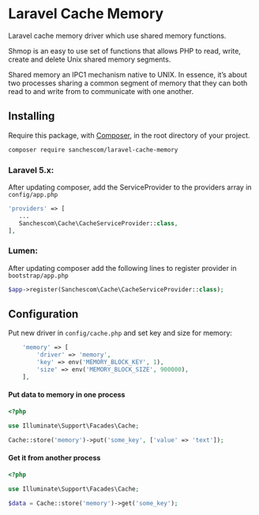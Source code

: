 # Laravel Cache Memory

Laravel cache memory driver which use shared memory functions.

Shmop is an easy to use set of functions that allows PHP to read, write, create and delete Unix shared memory segments.

Shared memory an IPC1 mechanism native to UNIX. In essence, it’s about two processes sharing a common
segment of memory that they can both read to and write from to communicate with one another.

## Installing

Require this package, with [Composer](https://getcomposer.org/), in the root directory of your project.

``` bash
composer require sanchescom/laravel-cache-memory
```

### Laravel 5.x:

After updating composer, add the ServiceProvider to the providers array in `config/app.php`

 ```php
'providers' => [
    ...
    Sanchescom\Cache\CacheServiceProvider::class,
],
```

### Lumen:

After updating composer add the following lines to register provider in `bootstrap/app.php`

```php
$app->register(Sanchescom\Cache\CacheServiceProvider::class);
```

## Configuration

Put new driver in `config/cache.php` and set key and size for memory:

```php
    'memory' => [
        'driver' => 'memory',
        'key' => env('MEMORY_BLOCK_KEY', 1),
        'size' => env('MEMORY_BLOCK_SIZE', 900000),
    ],
```

#### Put data to memory in one process
```php
<?php

use Illuminate\Support\Facades\Cache;

Cache::store('memory')->put('some_key', ['value' => 'text']);
```

#### Get it from another process
```php
<?php

use Illuminate\Support\Facades\Cache;

$data = Cache::store('memory')->get('some_key');
```